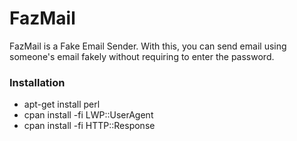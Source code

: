 # FazMail
FazMail is a Fake Email Sender. With this, you can send email using someone's email fakely without requiring to enter the password. 

### Installation
- apt-get install perl
- cpan install -fi LWP::UserAgent
- cpan install -fi HTTP::Response
